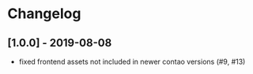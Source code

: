 # Changelog

## [1.0.0] - 2019-08-08

- fixed frontend assets not included in newer contao versions (#9, #13)